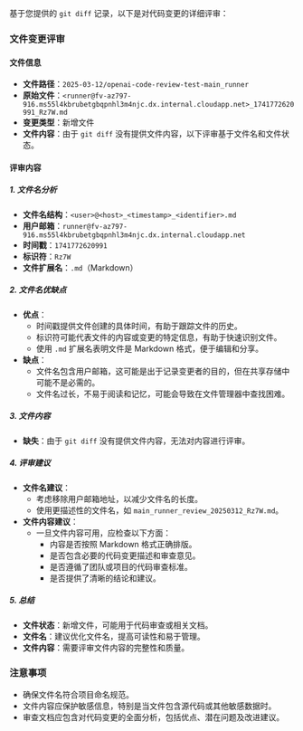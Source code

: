基于您提供的 `git diff` 记录，以下是对代码变更的详细评审：

### 文件变更评审

#### 文件信息
- **文件路径**：`2025-03-12/openai-code-review-test-main_runner`
- **原始文件**：`<runner@fv-az797-916.ms55l4kbrubetgbqpnhl3m4njc.dx.internal.cloudapp.net>_1741772620991_Rz7W.md`
- **变更类型**：新增文件
- **文件内容**：由于 `git diff` 没有提供文件内容，以下评审基于文件名和文件状态。

#### 评审内容

##### 1. 文件名分析
- **文件名结构**：`<user>@<host>_<timestamp>_<identifier>.md`
- **用户邮箱**：`runner@fv-az797-916.ms55l4kbrubetgbqpnhl3m4njc.dx.internal.cloudapp.net`
- **时间戳**：`1741772620991`
- **标识符**：`Rz7W`
- **文件扩展名**：`.md`（Markdown）

##### 2. 文件名优缺点
- **优点**：
  - 时间戳提供文件创建的具体时间，有助于跟踪文件的历史。
  - 标识符可能代表文件的内容或变更的特定信息，有助于快速识别文件。
  - 使用 `.md` 扩展名表明文件是 Markdown 格式，便于编辑和分享。
- **缺点**：
  - 文件名包含用户邮箱，这可能是出于记录变更者的目的，但在共享存储中可能不是必需的。
  - 文件名过长，不易于阅读和记忆，可能会导致在文件管理器中查找困难。

##### 3. 文件内容
- **缺失**：由于 `git diff` 没有提供文件内容，无法对内容进行评审。

##### 4. 评审建议
- **文件名建议**：
  - 考虑移除用户邮箱地址，以减少文件名的长度。
  - 使用更描述性的文件名，如 `main_runner_review_20250312_Rz7W.md`。
- **文件内容建议**：
  - 一旦文件内容可用，应检查以下方面：
    - 内容是否按照 Markdown 格式正确排版。
    - 是否包含必要的代码变更描述和审查意见。
    - 是否遵循了团队或项目的代码审查标准。
    - 是否提供了清晰的结论和建议。

##### 5. 总结
- **文件状态**：新增文件，可能用于代码审查或相关文档。
- **文件名**：建议优化文件名，提高可读性和易于管理。
- **文件内容**：需要评审文件内容的完整性和质量。

### 注意事项
- 确保文件名符合项目命名规范。
- 文件内容应保护敏感信息，特别是当文件包含源代码或其他敏感数据时。
- 审查文档应包含对代码变更的全面分析，包括优点、潜在问题及改进建议。